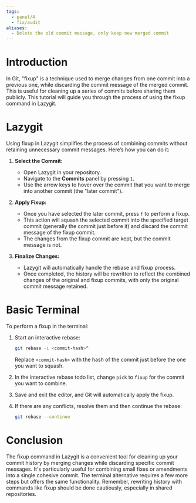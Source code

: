 ```yaml
---
tags:
  - panel/4
  - fix/audit
aliases:
  - Delete the old commit message, only keep new merged commit
---
```

# Introduction
In Git, "fixup" is a technique used to merge changes from one commit into a previous one, while discarding the commit message of the merged commit. This is useful for cleaning up a series of commits before sharing them publicly. This tutorial will guide you through the process of using the fixup command in Lazygit.

# Lazygit
Using fixup in Lazygit simplifies the process of combining commits without retaining unnecessary commit messages. Here’s how you can do it:

1. **Select the Commit:**
   - Open Lazygit in your repository.
   - Navigate to the **Commits** panel by pressing `1`.
   - Use the arrow keys to hover over the commit that you want to merge into another commit (the "later commit").

2. **Apply Fixup:**
   - Once you have selected the later commit, press `f` to perform a fixup.
   - This action will squash the selected commit into the specified target commit (generally the commit just before it) and discard the commit message of the fixup commit.
   - The changes from the fixup commit are kept, but the commit message is not.

3. **Finalize Changes:**
   - Lazygit will automatically handle the rebase and fixup process.
   - Once completed, the history will be rewritten to reflect the combined changes of the original and fixup commits, with only the original commit message retained.

# Basic Terminal
To perform a fixup in the terminal:

1. Start an interactive rebase:
   ```bash
   git rebase -i <commit-hash>^
   ```
   Replace `<commit-hash>` with the hash of the commit just before the one you want to squash.

2. In the interactive rebase todo list, change `pick` to `fixup` for the commit you want to combine.

3. Save and exit the editor, and Git will automatically apply the fixup.

4. If there are any conflicts, resolve them and then continue the rebase:
   ```bash
   git rebase --continue
   ```

# Conclusion
The fixup command in Lazygit is a convenient tool for cleaning up your commit history by merging changes while discarding specific commit messages. It's particularly useful for combining small fixes or amendments into a single cohesive commit. The terminal alternative requires a few more steps but offers the same functionality. Remember, rewriting history with commands like fixup should be done cautiously, especially in shared repositories.
